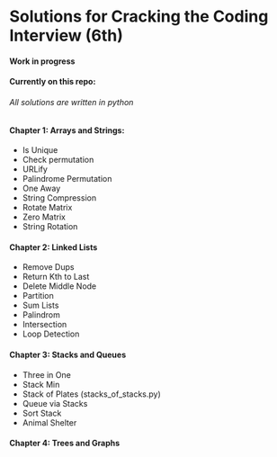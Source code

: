 # Solutions for Cracking the Coding Interview (6th)
#### Work in progress
#### Currently on this repo:
###### All solutions are written in python

#### Chapter 1: Arrays and Strings:
- Is Unique
- Check permutation
- URLify
- Palindrome Permutation
- One Away
- String Compression
- Rotate Matrix
- Zero Matrix
- String Rotation

#### Chapter 2: Linked Lists
- Remove Dups
- Return Kth to Last
- Delete Middle Node
- Partition
- Sum Lists
- Palindrom
- Intersection
- Loop Detection

#### Chapter 3: Stacks and Queues
- Three in One
- Stack Min
- Stack of Plates (stacks_of_stacks.py)
- Queue via Stacks
- Sort Stack
- Animal Shelter

#### Chapter 4: Trees and Graphs

